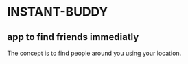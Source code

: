 # INSTANT-BUDDY

## app to find friends immediatly

The concept is to find people around you using your location. 
